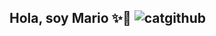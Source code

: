 ## Hola, soy Mario ✨🚀  ![catgithub](https://user-images.githubusercontent.com/74038190/226127913-88de86d3-8437-45b9-a3b6-e746b47f655a.gif)

<!--
**RG-Muppet/RG-Muppet** is a ✨ _special_ ✨ repository because its `README.md` (this file) appears on your GitHub profile.

Puedes encontrarme en 
[![LinkedIn]([https://img.shields.io/badge/LinkedIn-Brais_Moure-0077B5?style=for-the-badge&logo=linkedin&logoColor=white&labelColor=101010](https://img.shields.io/badge/Mario_Pastrana-Mario_Pastrana?style=for-the-badge&logo=linkedin&logoColor=%23FFFFFF&logoSize=auto&label=Linkedin&labelColor=%23000000&color=%230A66C2)](www.linkedin.com/in/mario-guillermo-p-99b040140)

- 🔭 I’m currently working on ...
- 🌱 I’m currently learning ...
- 👯 I’m looking to collaborate on ...
- 🤔 I’m looking for help with ...
- 💬 Ask me about ...
- 📫 How to reach me: ...
- 😄 Pronouns: ...
- ⚡ Fun fact: ...
-->
